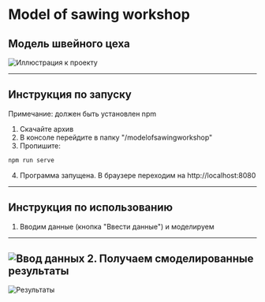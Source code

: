 # Model of sawing workshop
Модель швейного цеха
---
![Иллюстрация к проекту](https://github.com/justficks/Model-of-sawing-workshop/raw/master/modelofsawingworkshop/public/main.PNG)
***
Инструкция по запуску
------
Примечание: должен быть установлен npm
1. Скачайте архив
2. В консоле перейдите в папку "/modelofsawingworkshop"
3. Пропишите:
```js
npm run serve
```
4. Программа запущена. В браузере переходим на http://localhost:8080
***
Инструкция по использованию
------
1. Вводим данные (кнопка "Ввести данные") и моделируем
---
![Ввод данных](https://github.com/justficks/Model-of-sawing-workshop/raw/master/modelofsawingworkshop/public/enteredData.PNG)
2. Получаем смоделированные результаты
---
![Результаты](https://github.com/justficks/Model-of-sawing-workshop/raw/master/modelofsawingworkshop/public/results.PNG)


